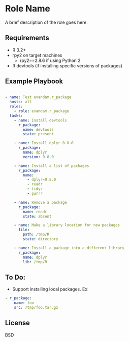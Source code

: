 Role Name
=========

A brief description of the role goes here.

Requirements
------------

* R 3.2+
* rpy2 on target machines
  * rpy2==2.8.6 if using Python 2
* R devtools (if installing specific versions of packages)

Example Playbook
----------------

```yml
---
- name: Test evandam.r_package
  hosts: all
  roles:
    - role: evandam.r_package
  tasks:
    - name: Install devtools
      r_package:
        name: devtools
        state: present

    - name: Install dplyr 0.8.0
      r_package:
        name: dplyr
        version: 0.8.0

    - name: Install a list of packages
      r_package:
        name:
          - dplyr=0.8.0
          - readr
          - tidyr
          - purrr

    - name: Remove a package
      r_package:
        name: readr
        state: absent

    - name: Make a library location for new packages
      file:
        path: /tmp/R
        state: directory

    - name: Install a package into a different library
      r_package:
        name: dplyr
        lib: /tmp/R
```

To Do:
------
* Support installing local packages. Ex:
```yml
- r_package:
    name: foo
    src: /tmp/foo.tar.gz
```

License
-------

BSD
